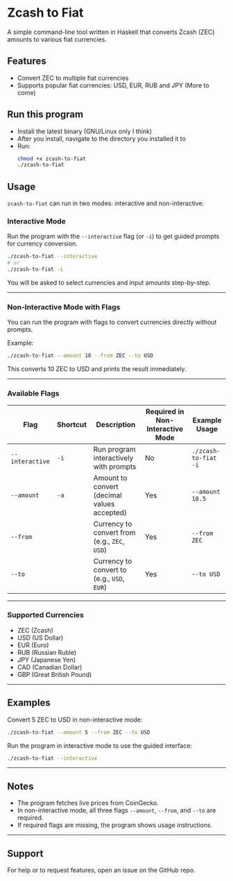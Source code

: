 # Zcash to Fiat

A simple command-line tool written in Haskell that converts Zcash (ZEC) amounts to various fiat currencies.

## Features

- Convert ZEC to multiple fiat currencies
- Supports popular fiat currencies: USD, EUR, RUB and JPY (More to come)

## Run this program

* Install the latest binary (GNU/Linux only I think)
* After you install, navigate to the directory you installed it to
* Run:
  ```bash
  chmod +x zcash-to-fiat
  ./zcash-to-fiat
  ```

## Usage

`zcash-to-fiat` can run in two modes: interactive and non-interactive.

### Interactive Mode

Run the program with the `--interactive` flag (or `-i`) to get guided prompts for currency conversion.

```bash
./zcash-to-fiat --interactive
# or
./zcash-to-fiat -i
```

You will be asked to select currencies and input amounts step-by-step.

---

### Non-Interactive Mode with Flags

You can run the program with flags to convert currencies directly without prompts.

Example:

```bash
./zcash-to-fiat --amount 10 --from ZEC --to USD
```

This converts 10 ZEC to USD and prints the result immediately.

---

### Available Flags

| Flag            | Shortcut | Description                                   | Required in Non-Interactive Mode | Example Usage         |
|-----------------|----------|-----------------------------------------------|---------------------------------|------------------------|
| `--interactive` | `-i`     | Run program interactively with prompts        | No                              | `./zcash-to-fiat -i`   |
| `--amount`      | `-a`     | Amount to convert (decimal values accepted)   | Yes                             | `--amount 10.5`        |
| `--from`        |          | Currency to convert from (e.g., `ZEC`, `USD`) | Yes                             | `--from ZEC`           |
| `--to`          |          | Currency to convert to (e.g., `USD`, `EUR`)   | Yes                             | `--to USD`             |


---

### Supported Currencies

- ZEC (Zcash)
- USD (US Dollar)
- EUR (Euro)
- RUB (Russian Ruble)
- JPY (Japanese Yen)
- CAD (Canadian Dollar)
- GBP (Great British Pound)

---

## Examples

Convert 5 ZEC to USD in non-interactive mode:

```bash
./zcash-to-fiat --amount 5 --from ZEC --to USD
```

Run the program in interactive mode to use the guided interface:

```bash
./zcash-to-fiat --interactive
```

---

## Notes

- The program fetches live prices from CoinGecko.
- In non-interactive mode, all three flags `--amount`, `--from`, and `--to` are required.
- If required flags are missing, the program shows usage instructions.

---

## Support

For help or to request features, open an issue on the GitHub repo.